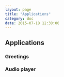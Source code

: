 ```yaml
---
layout: page
title: "Applications"
category: doc
date: 2015-07-18 12:30:00
---
```


## Applications

### Greetings

### Audio player
